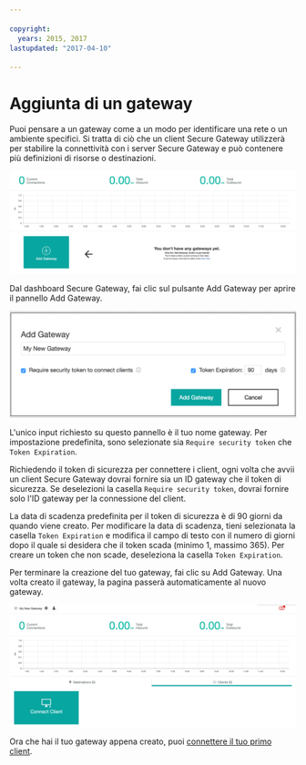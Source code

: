 ```yaml
---

copyright:
  years: 2015, 2017
lastupdated: "2017-04-10"

---
```


# Aggiunta di un gateway

Puoi pensare a un gateway come a un modo per identificare una rete o un ambiente specifici. Si tratta di ciò che un client Secure Gateway utilizzerà per stabilire la connettività con i server Secure Gateway e può contenere più definizioni di risorse o destinazioni.

![Dashboard Secure Gateway](./images/newDashboard.png?raw=true "Dashboard Secure Gateway")

Dal dashboard Secure Gateway, fai clic sul pulsante Add Gateway per aprire il pannello Add Gateway.

![Add Gateway](./images/addGateway.png?raw=true "Add Gateway")

L'unico input richiesto su questo pannello è il tuo nome gateway. Per impostazione predefinita, sono selezionate sia `Require security token` che `Token Expiration`.

Richiedendo il token di sicurezza per connettere i client, ogni volta che avvii un client Secure Gateway dovrai fornire sia un ID gateway che il token di sicurezza. Se deselezioni la casella `Require security token`, dovrai fornire solo l'ID gateway per la connessione del client.

La data di scadenza predefinita per il token di sicurezza è di 90 giorni da quando viene creato. Per modificare la data di scadenza, tieni selezionata la casella `Token Expiration` e modifica il campo di testo con il numero di giorni dopo il quale si desidera che il token scada (minimo 1, massimo 365).  Per creare un token che non scade, deseleziona la casella `Token Expiration`.  

Per terminare la creazione del tuo gateway, fai clic su Add Gateway. Una volta creato il gateway, la pagina passerà automaticamente al nuovo gateway.

![New Gateway](./images/newGateway.png?raw=true "New Gateway")

Ora che hai il tuo gateway appena creato, puoi [connettere il tuo primo client](./securegateway_client.html).
